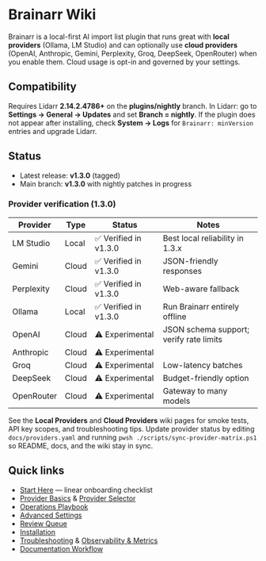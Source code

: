 # Brainarr Wiki

Brainarr is a local-first AI import list plugin that runs great with **local providers** (Ollama, LM Studio) and can optionally use **cloud providers** (OpenAI, Anthropic, Gemini, Perplexity, Groq, DeepSeek, OpenRouter) when you enable them. Cloud usage is opt-in and governed by your settings.

## Compatibility

Requires Lidarr **2.14.2.4786+** on the **plugins/nightly** branch. In Lidarr: go to **Settings → General → Updates** and set **Branch = nightly**. If the plugin does not appear after installing, check **System → Logs** for `Brainarr: minVersion` entries and upgrade Lidarr.

## Status

- Latest release: **v1.3.0** (tagged)
- Main branch: **v1.3.0** with nightly patches in progress

### Provider verification (1.3.0)

<!-- PROVIDER_MATRIX_START -->
| Provider | Type | Status | Notes |
| --- | --- | --- | --- |
| LM Studio | Local | ✅ Verified in v1.3.0 | Best local reliability in 1.3.x |
| Gemini | Cloud | ✅ Verified in v1.3.0 | JSON-friendly responses |
| Perplexity | Cloud | ✅ Verified in v1.3.0 | Web-aware fallback |
| Ollama | Local | ✅ Verified in v1.3.0 | Run Brainarr entirely offline |
| OpenAI | Cloud | ⚠️ Experimental | JSON schema support; verify rate limits |
| Anthropic | Cloud | ⚠️ Experimental |  |
| Groq | Cloud | ⚠️ Experimental | Low-latency batches |
| DeepSeek | Cloud | ⚠️ Experimental | Budget-friendly option |
| OpenRouter | Cloud | ⚠️ Experimental | Gateway to many models |
<!-- PROVIDER_MATRIX_END -->

See the **Local Providers** and **Cloud Providers** wiki pages for smoke tests, API key scopes, and troubleshooting tips. Update provider status by editing `docs/providers.yaml` and running `pwsh ./scripts/sync-provider-matrix.ps1` so README, docs, and the wiki stay in sync.

## Quick links

- [Start Here](Start-Here) — linear onboarding checklist
- [Provider Basics](Provider-Basics) & [Provider Selector](Provider-Selector)
- [Operations Playbook](Operations)
- [Advanced Settings](Advanced-Settings)
- [Review Queue](Review-Queue)
- [Installation](Installation)
- [Troubleshooting](Troubleshooting) & [Observability & Metrics](Observability-and-Metrics)
- [Documentation Workflow](Documentation-Workflow)

